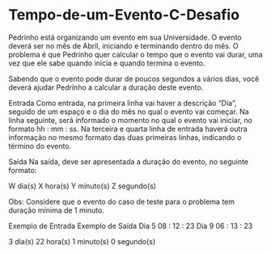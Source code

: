 # Tempo-de-um-Evento-C-Desafio
Pedrinho está organizando um evento em sua Universidade. O evento deverá ser no mês de Abril, iniciando e terminando dentro do mês. O problema é que Pedrinho quer calcular o tempo que o evento vai durar, uma vez que ele sabe quando inicia e quando termina o evento.

Sabendo que o evento pode durar de poucos segundos a vários dias, você deverá ajudar Pedrinho a calcular a duração deste evento.

Entrada
Como entrada, na primeira linha vai haver a descrição “Dia”, seguido de um espaço e o dia do mês no qual o evento vai começar. Na linha seguinte, será informado o momento no qual o evento vai iniciar, no formato hh : mm : ss. Na terceira e quarta linha de entrada haverá outra informação no mesmo formato das duas primeiras linhas, indicando o término do evento.

Saída
Na saída, deve ser apresentada a duração do evento, no seguinte formato:

W dia(s)
X hora(s)
Y minuto(s)
Z segundo(s)

Obs: Considere que o evento do caso de teste para o problema tem duração mínima de 1 minuto.

Exemplo de Entrada	Exemplo de Saída
Dia 5
08 : 12 : 23
Dia 9
06 : 13 : 23

3 dia(s)
22 hora(s)
1 minuto(s)
0 segundo(s)
